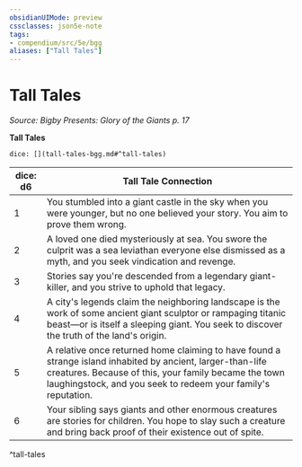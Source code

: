 ```yaml
---
obsidianUIMode: preview
cssclasses: json5e-note
tags:
- compendium/src/5e/bgg
aliases: ["Tall Tales"]
---
```

# Tall Tales
*Source: Bigby Presents: Glory of the Giants p. 17* 

**Tall Tales**

`dice: [](tall-tales-bgg.md#^tall-tales)`

| dice: d6 | Tall Tale Connection |
|----------|----------------------|
| 1 | You stumbled into a giant castle in the sky when you were younger, but no one believed your story. You aim to prove them wrong. |
| 2 | A loved one died mysteriously at sea. You swore the culprit was a sea leviathan everyone else dismissed as a myth, and you seek vindication and revenge. |
| 3 | Stories say you're descended from a legendary giant-killer, and you strive to uphold that legacy. |
| 4 | A city's legends claim the neighboring landscape is the work of some ancient giant sculptor or rampaging titanic beast—or is itself a sleeping giant. You seek to discover the truth of the land's origin. |
| 5 | A relative once returned home claiming to have found a strange island inhabited by ancient, larger-than-life creatures. Because of this, your family became the town laughingstock, and you seek to redeem your family's reputation. |
| 6 | Your sibling says giants and other enormous creatures are stories for children. You hope to slay such a creature and bring back proof of their existence out of spite. |
^tall-tales